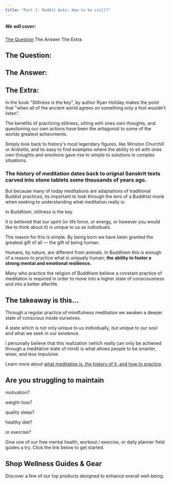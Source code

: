 ```yaml
---
title: "Part 1: Reddit Asks: How to be still?"
---
```

##### We will cover:

[The Question](#the-question)
The Answer
The Extra 

## The Question: 

## The Answer: 

## The Extra: 

In the book "Stillness is the key", by author Ryan Holiday makes the point that "when all of the ancient world agrees on something only a fool wouldn't listen". 

The benefits of practicing stillness, sitting with ones own thoughts, and questioning our own actions have been the antagonist to some of the worlds greatest acheivments.

Simply look back to history's most legendary figures, like Winston Churchill or Aristotle, and its easy to find examples where the ability to sit with ones own thoughts and emotions gave rise to simple to solutions in complex situations. 

### The history of meditation dates back to orignal Sanskrit texts carved into stone tablets some thousands of years ago. 

But because many of today meditations are adaptations of traditional Buddist practices, its important to look through the lens of a Buddhist monk when seeking to understanding what meditation really is.

In Buddhism, stillness is the key. 

It is believed that our spirit (or life force, or energy, or however you would like to think about it) is unique to us as individuals. 

The reason for this is simple. By being born we have been granted the greatest gift of all — the gift of being human.

Humans, by nature, are different from animals. In Buddhism this is enough of a reason to practice what is uniquely human; **the ability to foster a strong mental and emotional resilience.**

Many who practice the religion of Buddhism believe a constant practice of meditation is required in order to move into a higher state of consciousness and into a better afterlife.

## The takeaway is this...

Through a regular practice of mindfulness meditation we awaken a deeper state of conscious inside ourselves.

A state which is not only unique to us individually, but unique to our soul and what we seek in our existence.

I personally believe that this realization (which really can only be achieved through a meditative state of mind) is what allows people to be smarter, wiser, and less impulsive.

Learn more about [what meditation is, the history of it, and how to practice](https://www.yudaewellness.com/post/meditation-meaning).

## Are you struggling to maintain

motivation?

weight-loss?

quality sleep?

healthy diet?

or exercise?

Give one of our free mental health, workout / exercise, or daily planner field guides a try. Click the link below to get started.

## Shop Wellness Guides & Gear

Discover a few of our top products designed to enhance overall well-being.
